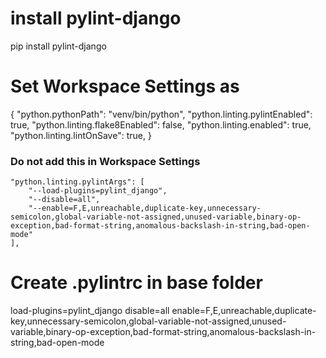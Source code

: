 # install pylint-django
pip install pylint-django

# Set Workspace Settings as

{
    "python.pythonPath": "venv/bin/python",
    "python.linting.pylintEnabled": true,
    "python.linting.flake8Enabled": false,
    "python.linting.enabled": true,
    "python.linting.lintOnSave": true,
}

### Do not add this in Workspace Settings 
    "python.linting.pylintArgs": [
        "--load-plugins=pylint_django",
        "--disable=all",
        "--enable=F,E,unreachable,duplicate-key,unnecessary-semicolon,global-variable-not-assigned,unused-variable,binary-op-exception,bad-format-string,anomalous-backslash-in-string,bad-open-mode"
    ],

# Create .pylintrc in base folder

load-plugins=pylint_django
disable=all
enable=F,E,unreachable,duplicate-key,unnecessary-semicolon,global-variable-not-assigned,unused-variable,binary-op-exception,bad-format-string,anomalous-backslash-in-string,bad-open-mode

